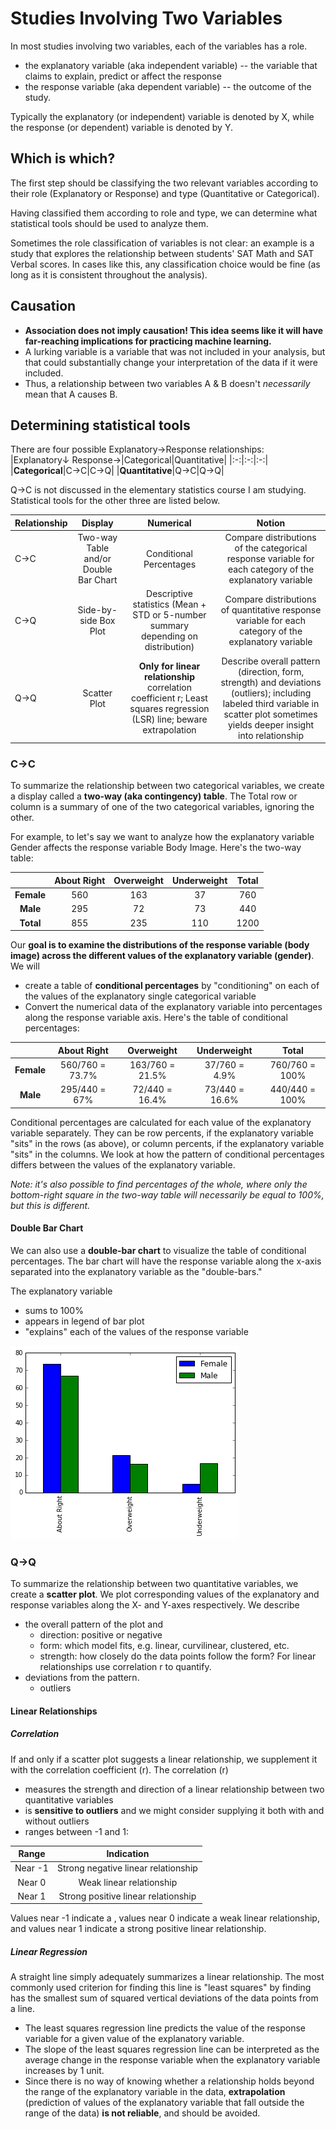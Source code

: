 # Studies Involving Two Variables
In most studies involving two variables, each of the variables has a role.
* the explanatory variable (aka independent variable) -- the variable that claims to explain, predict or affect the response
* the response variable (aka dependent variable) -- the outcome of the study.

Typically the explanatory (or independent) variable is denoted by X, while the response (or dependent) variable is denoted by Y.

## Which is which?
The first step should be classifying the two relevant variables according to their role (Explanatory or Response) and type (Quantitative or Categorical).  

Having classified them according to role and type, we can determine what statistical tools should be used to analyze them.

Sometimes the role classification of variables is not clear: an example is a study that explores the relationship between students' SAT Math and SAT Verbal scores. In cases like this, any classification choice would be fine (as long as it is consistent throughout the analysis).

## Causation

* **Association does not imply causation! This idea seems like it will have far-reaching implications for practicing machine learning.**
* A lurking variable is a variable that was not included in your analysis, but that could substantially change your interpretation of the data if it were included.  
* Thus, a relationship between two variables A & B doesn't _necessarily_ mean that A causes B.

## Determining statistical tools

There are four possible Explanatory→Response relationships:
|Explanatory↓ Response→|Categorical|Quantitative|
|:-:|:-:|:-:|
|**Categorical**|C→C|C→Q|
|**Quantitative**|Q→C|Q→Q|

Q→C is not discussed in the elementary statistics course I am studying. Statistical tools for the other three are listed below.

|Relationship|Display|Numerical|Notion|
|:-|:-:|:-:|:-:|
|C→C|Two-way Table and/or Double Bar Chart|Conditional Percentages| Compare distributions of the categorical response variable for each category of the explanatory variable|
|C→Q|Side-by-side Box Plot|Descriptive statistics (Mean + STD or 5-number summary depending on distribution) | Compare distributions of quantitative response variable for each category of the explanatory variable|
|Q→Q|Scatter Plot |**Only for linear relationship** correlation coefficient r; Least squares regression (LSR) line; beware extrapolation | Describe overall pattern (direction, form, strength) and deviations (outliers); including labeled third variable in scatter plot sometimes yields deeper insight into relationship |

### C→C
To summarize the relationship between two categorical variables, we create a display called a **two-way (aka contingency) table**.
The Total row or column is a summary of one of the two categorical variables, ignoring the other.

For example, to let's say we want to analyze how the explanatory variable Gender affects the response variable Body Image. Here's the two-way table:

||About Right|Overweight|Underweight|Total|
|:-:|:-:|:-:|:-:|:-:|
|**Female**|560|163|37|760|
|**Male**|295|72|73|440|
|**Total**|855|235|110|1200|

Our **goal is to examine the distributions of the response variable (body image) across the different values of the explanatory variable (gender)**. We will
* create a table of **conditional percentages** by "conditioning" on each of the values of the explanatory single categorical variable
* Convert the numerical data of the explanatory variable into percentages along the response variable axis.
Here's the table of conditional percentages:

||About Right|Overweight|Underweight|Total|
|:-:|:-:|:-:|:-:|:-:|
|**Female**|560/760 = 73.7%|163/760 = 21.5%|37/760 = 4.9%|760/760 = 100%|
|**Male**|295/440 = 67%|72/440 = 16.4%|73/440 = 16.6%|440/440 = 100%|

Conditional percentages are calculated for each value of the explanatory variable separately. They can be row percents, if the explanatory variable "sits" in the rows (as above), or column percents, if the explanatory variable "sits" in the columns. We look at how the pattern of conditional percentages differs between the values of the explanatory variable.

_Note: it's also possible to find percentages of the whole, where only the bottom-right square in the two-way table will necessarily be equal to 100%, but this is different._

#### Double Bar Chart

We can also use a **double-bar chart** to visualize the table of conditional percentages. The bar chart will have the response variable along the x-axis separated into the explanatory variable as the "double-bars."

The explanatory variable 
* sums to 100%
* appears in legend of bar plot
* "explains" each of the values of the response variable

![alt text](20180216/CtoCDoubleBarChartExample.png "C → C Double Bar Chart Example")

### Q→Q

To summarize the relationship between two quantitative variables, we create a **scatter plot**. We plot corresponding values of the explanatory and response variables along the X- and Y-axes respectively. We describe
* the overall pattern of the plot and
  * direction: positive or negative
  * form: which model fits, e.g. linear, curvilinear, clustered, etc.
  * strength: how closely do the data points follow the form? For linear relationships use correlation r to quantify.
* deviations from the pattern.
  * outliers

#### Linear Relationships

##### Correlation
If and only if a scatter plot suggests a linear relationship, we supplement it with the correlation coefficient (r). The correlation (r)
* measures the strength and direction of a linear relationship between two quantitative variables
* is **sensitive to outliers** and we might consider supplying it both with and without outliers
* ranges between -1 and 1:

|Range|Indication|
|:-:|:-:|
|Near -1|Strong negative linear relationship|
|Near 0|Weak linear relationship|
|Near 1|Strong positive linear relationship|

Values near -1 indicate a , values near 0 indicate a weak linear relationship, and values near 1 indicate a strong positive linear relationship. 

##### Linear Regression
A straight line simply adequately summarizes a linear relationship. The most commonly used criterion for finding this line is "least squares" by finding has the smallest sum of squared vertical deviations of the data points from a line.   

* The least squares regression line predicts the value of the response variable for a given value of the explanatory variable. 
* The slope of the least squares regression line can be interpreted as the average change in the response variable when the explanatory variable increases by 1 unit.
* Since there is no way of knowing whether a relationship holds beyond the range of the explanatory variable in the data, **extrapolation** (prediction of values of the explanatory variable that fall outside the range of the data) **is not reliable**, and should be avoided.
